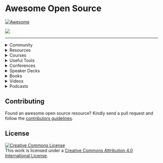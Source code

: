 # Awesome Open Source
[![Awesome](https://cdn.rawgit.com/sindresorhus/awesome/d7305f38d29fed78fa85652e3a63e154dd8e8829/media/badge.svg)](https://github.com/sindresorhus/awesome)

![](https://repository-images.githubusercontent.com/283972796/ccf68e00-d30c-11ea-9a44-9bd671232ecc)

---

<details>
  <summary>
    Community
  </summary
    <br />
    <br />
    
   - [Open Source Community Africa](https://oscafrica.org)
   - [Open Source Initiative](https://opensource.org)
   - [The Linux Foundationn](https://www.linuxfoundation.org)
   - [GNOME Community](https://wiki.gnome.org/Community)
    
</details>

<details>
  <summary>
     Resources
  </summary
    <br />
    <br />
    
   - [Open Source Guides](https://opensource.guide)
   - [Make your first open-source contribution](https://dev.to/denicmarko/make-your-first-open-source-contribution-4b0n)
   - [How to become an Open Source Contributor](https://taskwarrior.org/docs/first_time.html)
   - [Getting started with contributing to open source](https://stackoverflow.blog/2020/08/03/getting-started-with-contributing-to-open-source/)
   - [How To Contribute To Open Source: Getting Started With Git](https://www.digitalocean.com/community/tutorials/how-to-contribute-to-open-source-getting-started-with-git)
   - [How getting into Open Source has been awesome for me](https://kentcdodds.com/blog/how-getting-into-open-source-has-been-awesome-for-me)
   - [How To Maintain Open-Source Software Projects](https://www.digitalocean.com/community/tutorials/how-to-maintain-open-source-software-projects)
   - [Your First PR](https://yourfirstpr.github.io/)
   - [How To Get Started In Open Source](https://readwrite.com/2014/10/10/open-source-diversity-how-to-contribute/)
   - [The Definitive Guide to Contributing to Open Source](https://www.freecodecamp.org/news/the-definitive-guide-to-contributing-to-open-source-900d5f9f2282/)
   - [Evaluating Open Source Projects](https://producingoss.com/en/evaluating-oss-projects.html)
   - [A Beginner’s Very Bumpy Journey Through The World of Open Source](https://www.freecodecamp.org/news/a-beginners-very-bumpy-journey-through-the-world-of-open-source-4d108d540b39/)
   - [5 tips for getting involved in open source projects on github](https://fasani.hashnode.dev/5-tips-for-getting-involved-in-open-source-projects-on-github-ckdrmibup00unfzs1e56ugo1q)
   - [How to Be a Good Open Source Project Owner – The Ultimate Guide](https://www.freecodecamp.org/news/ultimate-owners-guide-to-open-source/)
   - [The Ultimate Guide to Open Source](https://www.freecodecamp.org/news/the-ultimate-guide-to-open-source/) 
   - [Making clean PR for Open Source Contributors (PEP 8 Style)](https://ayush-raj-blogs.hashnode.dev/making-clean-pr-for-open-source-contributors-pep-8-style)
   - [Ways you can contribute to Open Source](https://movi.hashnode.dev/10-ways-you-can-contribute-to-open-source-ckfljitve00cspds1d0cmbzv2)
   - [Getting Started With Open-Source: How To Contribute](https://catalins.tech/getting-started-with-open-source-how-to-contribute)
   - [Step by step guide to contributing on GitHub](https://www.dataschool.io/how-to-contribute-on-github/)
   - [Open Source contributions: A catalyst for growth](https://edidiongasikpo.com/open-source-contributions-a-catalyst-for-growth)
   - [Contributing to Open Source projects](https://www.codemotion.com/magazine/dev-hub/backend-dev/contributing-to-open-source-projects/)
   - [A guide to making open source contributions](https://pulkitsinghdev.hashnode.dev/how-to-contribute-to-open-source)
   - [How to Contribute to Open-Source Projects](https://rubygarage.org/blog/how-contribute-to-open-source-projects)
   - [Contribute Beyond Code: Open Source for Everyone](https://dev.to/sigje/contribute-beyond-code-open-source-for-everyone-593j)
   - [Beginner's Guide to Open Source Contribution](https://ololade.hashnode.dev/series/beginners-guide-to-open-source-contribution)
   - [The beginner's guide to contributing to a GitHub project](https://akrabat.com/the-beginners-guide-to-contributing-to-a-github-project/)
   - [The beginner's guide to contributing to Open Source](https://www.works-hub.com/learn/the-beginners-guide-to-contributing-to-open-source-4a526)
   - [The Technical Writer's Guide To Contributing To Open Source Projects](https://edidiongasikpo.com/the-technical-writers-guide-to-contributing-to-open-source-projects)
   - [How to Contribute to Open Source Projects – A Beginner's Guide](https://www.freecodecamp.org/news/how-to-contribute-to-open-source-projects-beginners-guide/)
   - [The Ultimate Guide to Open Source](https://www.freecodecamp.org/news/the-ultimate-guide-to-open-source/)
   - [How to Choose and Care for a Secure Open Source Project](https://www.freecodecamp.org/news/how-to-choose-and-care-for-a-secure-open-source-project/)
   - [The Ultimate Owners Guide to Open Source](https://www.freecodecamp.org/news/ultimate-owners-guide-to-open-source/)
   - [Open Source Stamina](https://kentcdodds.com/blog/open-source-stamina)
   - [Why You Should Start Contributing to Open Source Software Right Now](https://www.freecodecamp.org/news/why-you-should-start-contributing-to-open-source-software-right-now/)
   - [The Pros and Cons of Open Source Software Development](https://www.freecodecamp.org/news/what-is-great-about-developing-open-source-and-what-is-not/)
   - [Building the Open Source Community We Want](https://kentcdodds.com/blog/building-the-open-source-community-we-want)
   - [How I learn an Open Source Codebase](https://kentcdodds.com/blog/how-i-learn-an-open-source-codebase)
   - [Introducing: How to Contribute to Open Source](https://kentcdodds.com/blog/introducing-how-to-contribute-to-open-source)
   - [What open source project should I contribute to?](https://kentcdodds.com/blog/what-open-source-project-should-i-contribute-to)
   - [First Timers Only](https://kentcdodds.com/blog/first-timers-only)
   - [Why open source?](https://ben.balter.com/2015/11/23/why-open-source/)
   - [Tips for growing communities around your open source project](https://ben.balter.com/2017/11/10/twelve-tips-for-growing-communities-around-your-open-source-project/)
   - [Best practices in open source: internal collaboration](https://ben.balter.com/2015/03/08/open-source-best-practices-internal-collaboration/)
   - [Best practices in open source: external collaboration](https://ben.balter.com/2015/03/17/open-source-best-practices-external-engagement/)
   - [Why you shouldn’t write your own open source license](https://ben.balter.com/2016/08/01/why-you-shouldnt-write-your-own-open-source-license/)
   - [Everything an open source maintainer might need to know about open source licensing](https://ben.balter.com/2017/11/28/everything-an-open-source-maintainer-might-need-to-know-about-open-source-licensing/)
   - [Self-taught Software Developers: Why Open Source is important to us](https://medium.com/rocknnull/self-taught-software-engineers-why-open-source-is-important-to-us-fe2a3473a576)
   - [So you wanna open source a project, eh?](https://dev.to/captainsafia/so-you-wanna-open-source-a-project-eh-5779)
   - [Why I love contributing to open source software](https://www.errietta.me/blog/open-source/)
   - [What Does “Open Source” Even Mean?](https://medium.com/@kenjagan/what-does-open-source-even-mean-p5-js-edition-98c02d354b39)
   - [Tips For New Open Source Maintainers](https://lord.io/oss-tips/)
   - [Scaling Open Source Communities](https://krausefx.com/blog/scaling-open-source-communities)
   - [Kindly Closing Pull Requests](https://github.blog/2016-03-15-kindly-closing-pull-requests/)
   - [OSS project maintainer notes](https://www.jeffgeerling.com/blog/2016/why-i-close-prs-oss-project-maintainer-notes)
   - [My condolences, you’re now the maintainer of a popular open source project](https://danielbachhuber.com/2016/06/26/my-condolences-youre-now-the-maintainer-of-a-popular-open-source-project/)
   - [What success really looks like in open source](https://medium.com/@nayafia/what-success-really-looks-like-in-open-source-2dd1facaf91c#.pbieg7stv)
   - [Advice To Open Source Project Contributors](https://taskwarrior.org/docs/advice.html)
   - [How To Contribute To Open-Source Projects As A Beginner](https://daily.dev/blog/how-to-contribute-to-open-source-projects-as-a-beginner)
   - [Open Source Projects](https://www.upgrad.com/blog/tag/open-source-projects/)
   - [Open Source Projects Ideas](https://www.upgrad.com/blog/tag/open-source-project-ideas/)
   - [Making Your First Open Source Contribution](https://meghapathak.tech/5-steps-for-making-your-first-open-source-contribution)
   
</details>
  
<details>
  <summary>
    Courses
  </summary
    <br />
    <br />
    
   - [How to Contribute to an Open Source Project on GitHub](https://egghead.io/courses/how-to-contribute-to-an-open-source-project-on-github)
   - [Identifying How to Contribute to an Open Source Project on GitHub](https://egghead.io/lessons/javascript-identifying-how-to-contribute-to-an-open-source-project-on-github)
   
</details>
  
<details>
  <summary>
    Useful Tools
  </summary
    <br />
    <br />
    
   - [Awesome Open Source](https://awesomeopensource.com) - Find Open Source By Searching, Browsing 326,000+ Projects.
   - [Open Sauced](https://opensauced.pizza) - Open Sauced provides guidance onboarding for new contributor through GitHub GraphQL API powered dashboard.
   - [Open Collective](https://opencollective.com) - Open Collective lets you manage your finances so everyone can see where money comes from and where it goes.
   - [CodeTriage](https://www.codetriage.com/) - CodeTriage helps by picking a handful of open issues and delivering them directly to your inbox. After you sign up for CodeTriage, you pick the repos you want to help with, and we periodically send you issues. 
   - [goodfirstissus.dev](https://goodfirstissue.dev/) - Curates easy pickings from popular open-source projects, and helps you make your first contribution to open-source.
   - [goodfirstissue.com](https://goodfirstissues.com/) -  A site made for new contributors to find great Open Source projects, discover issues and repositories with good first issue and help wanted labels.
   - [Up For Grabs](https://up-for-grabs.net/) - This is a list of projects which have curated tasks specifically for new contributors. These are a great way to get started with a project, or to help share the load of working on open source projects.
   - [First Contributions](https://firstcontributions.github.io/) - A hands-on tutorial that walks you through contributions workflow on GitHub. It help beginners to contribute to open source projects.

   
</details>
  
<details>
  <summary>
    Conferences
  </summary
    <br />
    <br />
    
   - [Open Source Festival](http://festival.oscafrica.org)
   - [Sustain Summit](https://sustainoss.org/events/)
   - [Open Source Summit Japan](https://events.linuxfoundation.org/open-source-summit-japan/program/cfp/)
   
</details>
  
<details>
  <summary>
    Speaker Decks
  </summary
    <br />
    <br />
    
   - [Effective Documentation: The Key to Open Source Growth](https://slides.com/bolajiayodeji/effective-oss-docs)
   - [The Values of Open Source](https://speakerdeck.com/campoy/the-values-of-open-source)
   - [Version Control with Git and GitHub](https://slides.com/bolajiayodeji/version-control-with-git-and-github)
   - [Introduction to Open Source](https://slides.com/bolajiayodeji/demystifying-open-source)
   
</details>
  
<details>
  <summary>
    Books
  </summary
    <br />
    <br />
    
   - [Producing Open Source Software: How To Run A Successful Free Software Project](https://www.amazon.com/Producing-Open-Source-Software-Successful/dp/0596007590)
   - [Forge Your Future with Open Source: Build Your Skills. Build Your Network. Build the Future of Technology](https://www.amazon.com/Forge-Your-Future-Open-Source/dp/1680503014)
   - [Open (Source) for Business: A Practical Guide to Open Source Software Licensing - Third Edition](https://www.amazon.com/dp/B086G6XDM1?tag=uuid10-20)
   - [Open Source Static Code Analysis Tool A Complete Guide](https://www.amazon.com/Source-Static-Analysis-Complete-Guide/dp/0655942386?tag=uuid10-20)
   - [Open Source Governance A Complete Guide](https://www.amazon.com/Open-Source-Governance-Complete-Guide/dp/0655943102?tag=uuid10-20)
   - [Open Source Notebook: Open Sourcerer](https://www.amazon.com/Open-Source-Notebook-Sourcerer-Inches/dp/1700126016?tag=uuid10-20)
   - [Open Sources: Voices from the Open Source Revolution](https://www.amazon.com/dp/1565925823?tag=uuid10-20)
   - [Working in Public: The Making and Maintenance of Open Source Software](https://www.amazon.com/Working-Public-Making-Maintenance-Software/dp/0578675862/ref=sr_1_2?dchild=1&keywords=open+source&qid=1627244642&s=books&sr=1-2)
   - [Entreprenerd: Building a Multi-Million-Dollar Business with Open Source Software](https://www.amazon.com/Entreprenerd-Building-Multi-Million-Dollar-Business-Software-ebook/dp/B09516H7LY/ref=sr_1_3?dchild=1&keywords=open+source&qid=1627244690&s=books&sr=1-3)
   - [Intellectual Property and Open Source: A Practical Guide to Protecting Code](https://www.amazon.com/Intellectual-Property-Open-Source-Protecting/dp/0596517963/ref=sr_1_12?dchild=1&keywords=open+source&qid=1627244690&s=books&sr=1-12)
   - [Understanding Open Source and Free Software Licensing](https://www.amazon.com/Understanding-Open-Source-Software-Licensing/dp/0596005814/ref=pd_bxgy_img_1/142-0255904-0756168?pd_rd_w=2AAiV&pf_rd_p=c64372fa-c41c-422e-990d-9e034f73989b&pf_rd_r=B56H43PW2MBZGSZPDKRA&pd_rd_r=f8e98e8b-1fb6-4dee-a617-64adcc48343d&pd_rd_wg=OkEwO&pd_rd_i=0596005814&psc=1)
   - [Open Source Licensing: Software Freedom and Intellectual Property Law](https://www.amazon.com/Open-Source-Licensing-Software-Intellectual/dp/0131487876/ref=pd_sbs_2/142-0255904-0756168?pd_rd_w=O2Jmx&pf_rd_p=3676f086-9496-4fd7-8490-77cf7f43f846&pf_rd_r=WFVCK53MGCMWXHP5TT0F&pd_rd_r=cba59fe4-8139-4165-b7e5-a37b50150f71&pd_rd_wg=Zlc9T&pd_rd_i=0131487876&psc=1)
   - [The Open Source Alternative](https://www.amazon.com/Open-Source-Alternative-Understanding-Opportunities/dp/0470194952/ref=pd_sim_5/142-0255904-0756168?pd_rd_w=NYlLz&pf_rd_p=6caf1c3a-a843-4189-8efc-81b67e85dc96&pf_rd_r=72BSPQAVZSVV5WAF481P&pd_rd_r=30cf2ab6-d784-4e41-a069-c492a0a8d918&pd_rd_wg=dE9El&pd_rd_i=0470194952&psc=1)
   - [Open Source Property: Volume 1](https://www.amazon.com/Open-Source-Property-Jeremy-Sheff/dp/B08GG2DN9M/ref=sr_1_14?dchild=1&keywords=open+source&qid=1627244690&s=books&sr=1-14)
   - [Open Source Property: Volume 2](https://www.amazon.com/Open-Source-Property-Jeremy-Sheff/dp/B08GFYF69C/ref=pd_bxgy_img_1/142-0255904-0756168?pd_rd_w=MTuUy&pf_rd_p=c64372fa-c41c-422e-990d-9e034f73989b&pf_rd_r=0SGKXTNNH99N8P6WSB9K&pd_rd_r=b2f3385b-db10-4aec-bde8-24d5b5e3bec2&pd_rd_wg=LoMPm&pd_rd_i=B08GFYF69C&psc=1)
   - [Embracing Insanity: Open Source Software Development](https://www.amazon.com/Embracing-Insanity-Source-Software-Development/dp/0672319896/ref=sr_1_46?dchild=1&keywords=open+source&qid=1627245304&s=books&sr=1-46)
   - [The Success of Open Source](https://www.amazon.com/Success-Open-Source-Steven-Weber/dp/0674018583)
   - [The Architecture Of Open Source Applications](https://www.amazon.com/Architecture-Open-Source-Applications/dp/1257638017/ref=as_li_ss_tl?keywords=open+source&qid=1579288709&sr=8-12&linkCode=sl1&tag=solutionsre04-20&linkId=41cd4b50c76820c83cb477021a850822&language=en_US)
   - [The Architecture of Open Source Applications, Volume II: Structure, Scale, and a Few More Fearless Hacks](https://www.amazon.com/Architecture-Open-Source-Applications-Structure-ebook/dp/B008940UYK)
   - [Open Source for the Enterprise: Managing Risks, Reaping Rewards](https://www.amazon.com/Open-Source-Enterprise-Managing-Reaping/dp/0596101198)
   - [Perspectives on Free and Open Source Software (The MIT Press)](https://www.amazon.com/Perspectives-Free-Source-Software-Press/dp/0262562278)
   - [The Performance of Open Source Applications](https://www.amazon.com/Performance-Open-Source-Applications/dp/1304488780)
   - [Rebel Code: Linux and the Open Source Revolution](https://www.amazon.com/Rebel-Code-Linux-Source-Revolution-ebook/dp/B005I57NZ2/ref=as_li_ss_tl?keywords=open+source&qid=1579289424&refinements=p_72:2661619011&rnid=2661617011&sr=8-57&linkCode=sl1&tag=solutionsre04-20&linkId=61398f18974ba77ed7bfc6ccf4972330&language=en_US)
   
</details>
    
<details>
  <summary>
    Videos
  </summary
    <br />
    <br />
    
   - [The Rise Of Open-Source Software](https://www.youtube.com/watch?v=SpeDK1TPbew)
   - [Contributing to Open Source on GitHub for beginners](https://www.youtube.com/watch?v=k6KcaMffxac)
   - [What is Open Source Software](https://www.youtube.com/watch?v=1ehpgbb3XD0)
   - [How Open Source Changed My Life with Max Stoiber](https://www.youtube.com/watch?v=ifq3xhik8tE)
   - [Open Source vs. Closed Source Software](https://www.youtube.com/watch?v=2q91vTvc7YE)
   - [How to Build an Open Source Business](https://www.youtube.com/watch?v=c9SJAPxU5bs)
   - [How do I start working with Open Source and GitHub?](https://www.youtube.com/watch?v=lyiBnyPPnG4)
   - [The mind behind Linux | Linus Torvalds](https://www.youtube.com/watch?v=o8NPllzkFhE)
   - [Panel: Open source in Africa](https://www.youtube.com/watch?v=CFvwIX-gjSI)
   - [Complete Guide to Open Source - How to Contribute](https://youtu.be/yzeVMecydCE)
   - [Tips for contributing to Open Source with Github](https://youtu.be/kP-rEaamgHM)
   - [Managing an Open Source Project](https://www.youtube.com/watch?v=zCJyiBu12Jw)
   - [Level Up as an Open Source Contributor](https://youtu.be/pASY8b8QWcs)
   - [Getting Into Open Source for Fun & Profit](https://youtu.be/b_e-Uzag31w)
   - [How open source has made me and the stuff I make better](https://www.youtube.com/watch?v=6mtPPkKchcQ)
   - [Building The Open Source Community We Want](https://www.youtube.com/watch?v=OGeoH-sqePE)
   - [Managing an Open Source Project - UtahJS](https://www.youtube.com/watch?v=jKI1Kj5VXqE)
   - [Open Sourcing Your Stuff](https://www.youtube.com/watch?v=Zlu3QvuwruY)
   - [Pieter Hintjens - Building Open Source Communities](https://youtu.be/uzxcILudFWM)
   - [Contributing to Open Source for the first time](https://youtu.be/c6b6B9oN4Vg)
   - [Getting started with Open Source & GitHub](https://youtu.be/3HqN-YS8eso)
   - [How to contribute to Open Source?](https://www.youtube.com/watch?v=LvkRaIKX1L8)
   - [Contributing to Open Source](https://www.youtube.com/watch?v=vcLlsnH7r8k)
   - [Why Open Source Contribution is Essential to your Business ](https://www.youtube.com/watch?v=figcsHHHT0o)
   - [A Million Ways To Contribute To Open Source; It’s Not Just About Code](https://www.youtube.com/watch?v=qeuu_aSPlao)
   - [A Newcomer's Guide to Open Source Contribution](https://www.youtube.com/watch?v=8QaezVWLydM)
   - [How to Open Source Like a Pro](https://www.youtube.com/watch?v=MT6M_sqAuZo)
   - [How I Started Contributing to Open Source and Why You Should Too](https://www.youtube.com/watch?v=GAqfMNB-YBU)
   - [Jessica McKellar: Contribute with me! Getting started with open source development](https://www.youtube.com/watch?v=k17GqN9dT3Q)
   - [Make Your First Open Source Contribution || Beginners Guide to Open Source](https://www.youtube.com/watch?v=9yx3XZq4JxM)
   - [How To Get Started With Open Source](https://www.youtube.com/watch?v=GbqSvJs-6W4)
   - [A Practical Guide to Open Source Contribution](https://www.youtube.com/watch?v=Y6k_pW_7yLI)
   - [How to start with Open Source software contributions](https://www.youtube.com/watch?v=Tq4RZ-JH6aM)
   - [The Open Source Contributor Funnel: Turning Users Into Maintainers](https://www.youtube.com/watch?v=OsOZpF6LFcw)
   - [Contributing to Open-Source Projects as a New Python Developer: How to Do It](https://www.youtube.com/watch?v=jTTf4oLkvaM)
   - [A new way to contribute to open source](https://www.youtube.com/watch?v=FYkBA9epUEk)
   - [Starting an Open Source Project](https://www.youtube.com/watch?v=nKfl3EQ0twg)
   - [How to contribute to OPEN SOURCE projects on Github](https://www.youtube.com/watch?v=b_aF5zk22cA)
   - [How to find Github Repos to contribute to](https://www.youtube.com/watch?v=W7AewHnxMig)
   - [I want you to contribute to open source](https://www.youtube.com/watch?v=hwdeUG_gySI)
   - [Complete Guide to Open Source Contributions](https://www.youtube.com/watch?v=RHETubkhjY8&list=PLR0CKdeR_FyscaxEksDVXc4UQvlOFLYS6&t=0s)
   - [Get started with Open Source](https://www.youtube.com/watch?v=Y5HIJeR9hk0)
   
</details>
  
<details>
  <summary>
    Podcasts
  </summary
    <br />
    <br />
    
   - [Ubuntu Podcast](https://ubuntupodcast.org) - Latest news and issues facing Ubuntu users and Free Software fans in general.
   - [Command Line Heroes](https://www.redhat.com/en/command-line-heroes) - Epic true tales of how developers, programmers, hackers, geeks, and open source rebels are revolutionizing the technology landscape.
   - [The README Podcast](https://github.com/readme/podcast)- On The ReadME Podcast, we take a look behind the scenes of the most impactful open source projects and the developers who make them happen.
   - [FLOSS Weekly](https://twit.tv/shows/floss-weekly) - FLOSS all about Free Libre Open Source Software with talks with the most interesting and important people in the Open Source and Free Software community.
   - [The Open Source Way](https://podcasts.google.com/feed/aHR0cHM6Ly9wb2RjYXN0Lm9wZW5zYXAuaW5mby9vcGVuLXNvdXJjZS13YXkvZmVlZC9tcDMv?ep=14) - This podcast is about the difference, value or drop that open source can be. Each episode we talk with experts about open source related topics and why they do it the open source way.
   - [The Changelog: Software Development, Open Source](https://podcasts.google.com/feed/aHR0cHM6Ly9jaGFuZ2Vsb2cuY29tL3BvZGNhc3QvZmVlZA) - Conversations with the hackers, leaders, and innovators of the software world. This is a polyglot podcast. All programming languages, platforms, and communities are welcome. Open source moves fast. Keep up.
   - [LINUX Unplugged](https://podcasts.google.com/feed/aHR0cHM6Ly9saW51eHVucGx1Z2dlZC5jb20vcnNz) - An open show powered by community LINUX Unplugged takes the best attributes of open collaboration and turns it into a weekly show about Linux.
   - [Linux Weekly Daily Wednesday](https://podcasts.google.com/feed/aHR0cHM6Ly9saW51eGdhbWVjYXN0LmNvbS9mZWVkL2x3ZHdtcDMv) - A weekly dose of all thing Linux and open source with a slice of Pi for good measure.
   - [Open Source – Software Engineering Daily](https://podcasts.google.com/feed/aHR0cHM6Ly9zb2Z0d2FyZWVuZ2luZWVyaW5nZGFpbHkuY29tL2NhdGVnb3J5L29wZW4tc291cmNlL2ZlZWQv?sa=X&ved=0CAMQ4aUDahcKEwig76j7qfzxAhUAAAAAHQAAAAAQDg) - Open source technology episodes of Software Engineering Daily. At the gym or on your commute, you can listen to long-form interviews about software engineering. After every episode, you should feel like you are 1% better at understanding how the software works.
   - [Reality 2.0](https://podcasts.google.com/feed/aHR0cHM6Ly93d3cucmVhbGl0eTJjYXN0LmNvbS9yc3M) - Join Linux and Open Source advocates, Doc Searls and Katherine Druckman, as they navigate the new digital world, covering topics related to Linux and Open Source, as well as digital privacy, security, and other current issues.
   - [Impactful Open Source](https://podcasts.google.com/feed/aHR0cHM6Ly9mZWVkcy5maXJlc2lkZS5mbS9pbXBhY3RmdWxvcGVuc291cmNlL3Jzcw) - We seek out stories of open source successes, moving from beyond source code and into the world at large. We focus on code that didn't just turn into a large enterprise business, but which passed through universities, cities, governments, and the world to make a real difference in people's lives. Our guests are open sorcerers, academics, open-source program officers, and everyone in between.
   - [The Craft Of Open Source](https://podcasts.google.com/feed/aHR0cHM6Ly9mZWVkcy5wb2RldGl6ZS5jb20vcnNzLy1tUmxFdmJ6dQ?ep=14) - This bi-weekly show is focused on the ins and outs of the Open Source Software Community. Join Ben as he speaks with the brightest minds that have brought us some of the most adopted technologies on earth. Each episode is an interview with creators, maintainers, entrepreneurs, and key contributors to the open-source community.
   - [Open Source For Business](https://podcasts.google.com/feed/aHR0cHM6Ly9hbmNob3IuZm0vcy8yZWI0ZTczMC9wb2RjYXN0L3Jzcw?sa=X&ved=0CBYQ27cFahcKEwjgis64qvzxAhUAAAAAHQAAAAAQFw) - Your company uses open-source software but needs to better understand how to effectively manage it. In this podcast, Eunice Chendjou and Henry Badgery host interviews with some of the world's top experts that sit at the intersection of business and open source.
   - [Open Source Voices](https://podcasts.google.com/feed/aHR0cHM6Ly93d3cub3BlbnNvdXJjZXZvaWNlcy5vcmcvcnNz) - After years of producing Linux, BSD, and Other Open Source Podcasts, I came to the realization that we almost always focus on technology. It makes sense, we all love tech, that's why we are who we are. But the community we are apart of is full of varied and fascinating people that make that tech. This is my attempt to highlight the people who are helping us dream up and build the future around us.
   - [Scotland Open Source](https://podcasts.google.com/feed/aHR0cHM6Ly93d3cuc3ByZWFrZXIuY29tL3Nob3cvNDQyMTMyNC9lcGlzb2Rlcy9mZWVk?sa=X&ved=0CDMQ27cFahcKEwjIjrfEqbjxAhUAAAAAHQAAAAAQAg) - Scotland Open Source talks to maintainers, advocates, and companies from Scotland's vibrant open source community. Hosted by Ashley Nicolson, we have in-depth conversations on all aspects of the open-source often from the different perspectives of working full-time in its communities. We also help promote our guests and their projects and generally discuss the importance and impact of open source in the Scottish tech industry. 
   - [Free as in Freedom](https://podcasts.google.com/feed/aHR0cDovL2ZhaWYudXMvZmVlZHMvY2FzdC1tcDMv) - A bi-weekly discussion of legal, policy, and other issues in the open-source and software freedom community (including occasional interviews) from Brooklyn, New York, USA.
   - [Open Source Underdogs](https://podcasts.google.com/feed/aHR0cHM6Ly9vcGVuc291cmNldW5kZXJkb2dzLmNvbS9mZWVkLw?ep=14) - A podcast for entrepreneurs about open-source software. In each episode, we chat with a founder or leader to explore how they are building thriving businesses around open-source software. Our goal is to demystify how entrepreneurs can stay true to their open-source objectives while also building sustainable, profitable businesses that fuel innovation and ensure longevity.
   - [Open Source Creative](https://podcasts.google.com/feed/aHR0cDovL2ZhaWYudXMvZmVlZHMvY2FzdC1tcDMv) - A weekly podcast where I ramble about creativity, process, and open-source software. The show features in-depth discussions about the nature of open-source software and how it relates to doing creative work. And interviews!
   - [The Binary Times Audiocast](https://podcasts.google.com/feed/aHR0cHM6Ly90aGViaW5hcnl0aW1lcy5uZXQvcnNzLW9nZy54bWw) - Linux and open-source tips, tricks, and discussion. Free software, hardware, and modern culture. 
   - [FLOSS For Science](https://podcasts.google.com/feed/aHR0cHM6Ly9mbG9zc2ZvcnNjaWVuY2UuZ2l0aHViLmlvL2ZlZWQueG1s) - Interviews with scientists who are using or developing free and libre open-source software. 
   - [Breaking Into Open Source](https://podcasts.google.com/feed/aHR0cHM6Ly9icmVha2luZ29zLmxpYnN5bi5jb20vcnNz) - Have you ever wondered what would it be to contribute to open-source software? Or is curious about how to get started? Well, wonder no more! In this podcast we let Bob and Josh take us through the tour of the wonderful world of open source, as seen through developers. 
   - [Humans Of Open Source](https://podcasts.google.com/feed/aHR0cHM6Ly9hbmNob3IuZm0vcy80MDU1MjRjOC9wb2RjYXN0L3Jzcw) - A podcast where we explore the human side of working on open-source software. We talk to contributors about how, what, and why they contribute in order to uncover the human element behind the open-source communities that power our digital infrastructure.
   - [Open Source System Podcast](https://podcasts.google.com/feed/aHR0cDovL29wZW5zb3VyY2VzeXN0ZW1wb2RjYXN0LnZmLmlvL2ZlZWQv?sa=X&ved=0CCIQ27cFahcKEwjIjrfEqbjxAhUAAAAAHQAAAAAQAg) - The Open Source System Podcast brings you the latest open source projects and news. We try to focus only on open source software and cover projects that are created in any programming language. If you have a goal to become more involved with open source software then this podcast is for you!
   - [Sustain](https://podcasts.google.com/feed/aHR0cHM6Ly9mZWVkcy5maXJlc2lkZS5mbS9zdXN0YWluL3Jzcw?sa=X&ved=0CDIQ27cFahcKEwjIjrfEqbjxAhUAAAAAHQAAAAAQAg) - Sustain brings together practitioners, sustainers, funders, researchers and maintainers of the open source ecosystem. We have conversations about the health and sustainability of the open source community. We learn about the ins and outs of what ‘open source’ entails in the real world.
  
</details>

## Contributing
Found an awesome open source resource? Kindly send a pull request and follow the [contributors guidelines](/CONTRIBUTING.md).

## License
<a rel="license" href="http://creativecommons.org/licenses/by/4.0/"><img alt="Creative Commons License" style="border-width:0" src="https://i.creativecommons.org/l/by/4.0/88x31.png" /></a><br />This work is licensed under a <a rel="license" href="http://creativecommons.org/licenses/by/4.0/">Creative Commons Attribution 4.0 International License</a>.
